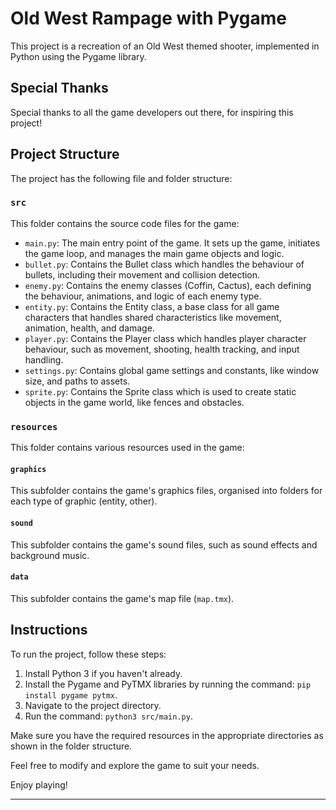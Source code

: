 # Old West Rampage with Pygame

This project is a recreation of an Old West themed shooter, implemented in Python using the Pygame library.

## Special Thanks

Special thanks to all the game developers out there, for inspiring this project!

## Project Structure

The project has the following file and folder structure:

### `src`

This folder contains the source code files for the game:

- `main.py`: The main entry point of the game. It sets up the game, initiates the game loop, and manages the main game objects and logic.
- `bullet.py`: Contains the Bullet class which handles the behaviour of bullets, including their movement and collision detection.
- `enemy.py`: Contains the enemy classes (Coffin, Cactus), each defining the behaviour, animations, and logic of each enemy type.
- `entity.py`: Contains the Entity class, a base class for all game characters that handles shared characteristics like movement, animation, health, and damage.
- `player.py`: Contains the Player class which handles player character behaviour, such as movement, shooting, health tracking, and input handling.
- `settings.py`: Contains global game settings and constants, like window size, and paths to assets.
- `sprite.py`: Contains the Sprite class which is used to create static objects in the game world, like fences and obstacles.

### `resources`

This folder contains various resources used in the game:

#### `graphics`

This subfolder contains the game's graphics files, organised into folders for each type of graphic (entity, other).

#### `sound`

This subfolder contains the game's sound files, such as sound effects and background music.

#### `data`

This subfolder contains the game's map file (`map.tmx`).

## Instructions

To run the project, follow these steps:

1. Install Python 3 if you haven't already.
2. Install the Pygame and PyTMX libraries by running the command: `pip install pygame pytmx`.
3. Navigate to the project directory.
4. Run the command: `python3 src/main.py`.

Make sure you have the required resources in the appropriate directories as shown in the folder structure.

Feel free to modify and explore the game to suit your needs.

Enjoy playing!

---
